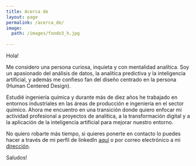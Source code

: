 ```yaml
---
title: Acerca de
layout: page
permalink: /acerca_de/
image: 
  path: /images/fondo3_h.jpg
  
---
```


Hola! 

Me considero una persona curiosa, inquieta y con mentalidad analítica. Soy un apasionado del análisis de datos, la analítica predictiva y la inteligencia artificial, y además me confieso fan del diseño centrado en la persona (Human Centered Design).   

Estudié ingeniería química y durante más de diez años he trabajado en entornos industriales en las áreas de producción e ingeniería en el sector químico. Ahora me encuentro en una transición donde quiero enfocar mi actividad profesional a proyectos de analítica, a la transformación digital y a la aplicación de la inteligencia artificial para mejorar nuestro entorno.

No quiero robarte más tiempo, si quieres ponerte en contacto lo puedes hacer a través de mi perfil de linkedIn [aquí](https://bit.ly/3gHQhwL) o por correo electrónico a mi [dirección](jabril@gmail.com).

Saludos!
